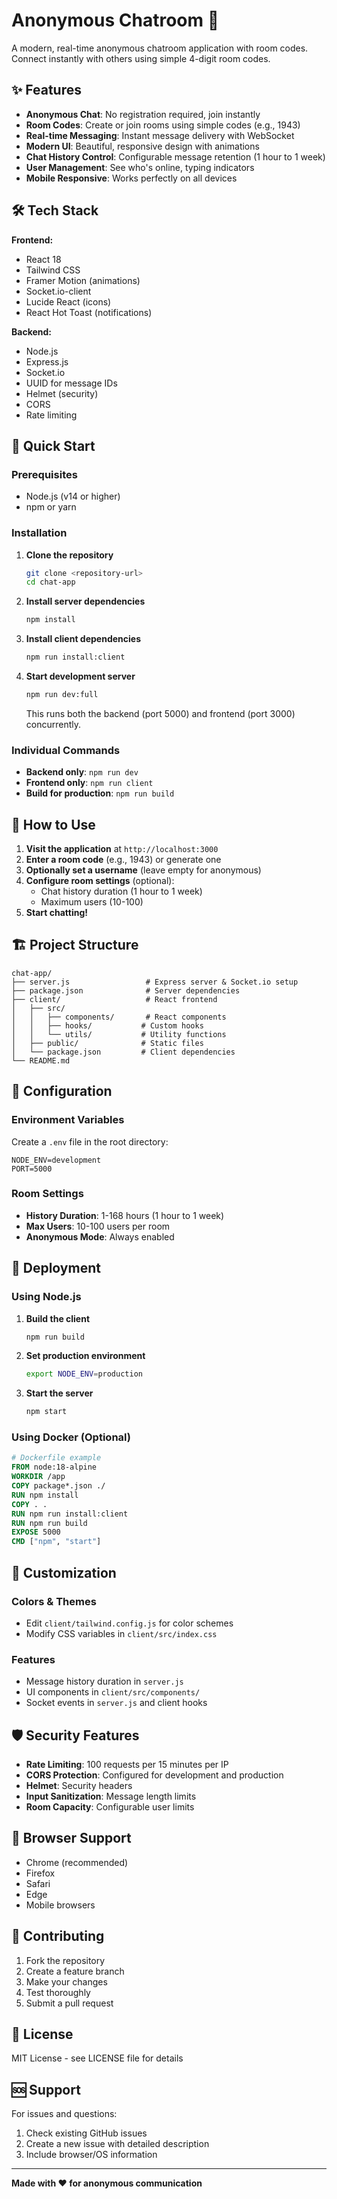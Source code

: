 # Anonymous Chatroom 🚀

A modern, real-time anonymous chatroom application with room codes. Connect instantly with others using simple 4-digit room codes.

## ✨ Features

- **Anonymous Chat**: No registration required, join instantly
- **Room Codes**: Create or join rooms using simple codes (e.g., 1943)
- **Real-time Messaging**: Instant message delivery with WebSocket
- **Modern UI**: Beautiful, responsive design with animations
- **Chat History Control**: Configurable message retention (1 hour to 1 week)
- **User Management**: See who's online, typing indicators
- **Mobile Responsive**: Works perfectly on all devices

## 🛠️ Tech Stack

**Frontend:**
- React 18
- Tailwind CSS
- Framer Motion (animations)
- Socket.io-client
- Lucide React (icons)
- React Hot Toast (notifications)

**Backend:**
- Node.js
- Express.js
- Socket.io
- UUID for message IDs
- Helmet (security)
- CORS
- Rate limiting

## 🚀 Quick Start

### Prerequisites
- Node.js (v14 or higher)
- npm or yarn

### Installation

1. **Clone the repository**
   ```bash
   git clone <repository-url>
   cd chat-app
   ```

2. **Install server dependencies**
   ```bash
   npm install
   ```

3. **Install client dependencies**
   ```bash
   npm run install:client
   ```

4. **Start development server**
   ```bash
   npm run dev:full
   ```

   This runs both the backend (port 5000) and frontend (port 3000) concurrently.

### Individual Commands

- **Backend only**: `npm run dev`
- **Frontend only**: `npm run client`
- **Build for production**: `npm run build`

## 🎯 How to Use

1. **Visit the application** at `http://localhost:3000`
2. **Enter a room code** (e.g., 1943) or generate one
3. **Optionally set a username** (leave empty for anonymous)
4. **Configure room settings** (optional):
   - Chat history duration (1 hour to 1 week)
   - Maximum users (10-100)
5. **Start chatting!**

## 🏗️ Project Structure

```
chat-app/
├── server.js                 # Express server & Socket.io setup
├── package.json              # Server dependencies
├── client/                   # React frontend
│   ├── src/
│   │   ├── components/       # React components
│   │   ├── hooks/           # Custom hooks
│   │   └── utils/           # Utility functions
│   ├── public/              # Static files
│   └── package.json         # Client dependencies
└── README.md
```

## 🔧 Configuration

### Environment Variables

Create a `.env` file in the root directory:

```env
NODE_ENV=development
PORT=5000
```

### Room Settings

- **History Duration**: 1-168 hours (1 hour to 1 week)
- **Max Users**: 10-100 users per room
- **Anonymous Mode**: Always enabled

## 🚀 Deployment

### Using Node.js

1. **Build the client**
   ```bash
   npm run build
   ```

2. **Set production environment**
   ```bash
   export NODE_ENV=production
   ```

3. **Start the server**
   ```bash
   npm start
   ```

### Using Docker (Optional)

```dockerfile
# Dockerfile example
FROM node:18-alpine
WORKDIR /app
COPY package*.json ./
RUN npm install
COPY . .
RUN npm run install:client
RUN npm run build
EXPOSE 5000
CMD ["npm", "start"]
```

## 🎨 Customization

### Colors & Themes
- Edit `client/tailwind.config.js` for color schemes
- Modify CSS variables in `client/src/index.css`

### Features
- Message history duration in `server.js`
- UI components in `client/src/components/`
- Socket events in `server.js` and client hooks

## 🛡️ Security Features

- **Rate Limiting**: 100 requests per 15 minutes per IP
- **CORS Protection**: Configured for development and production
- **Helmet**: Security headers
- **Input Sanitization**: Message length limits
- **Room Capacity**: Configurable user limits

## 📱 Browser Support

- Chrome (recommended)
- Firefox
- Safari
- Edge
- Mobile browsers

## 🤝 Contributing

1. Fork the repository
2. Create a feature branch
3. Make your changes
4. Test thoroughly
5. Submit a pull request

## 📄 License

MIT License - see LICENSE file for details

## 🆘 Support

For issues and questions:
1. Check existing GitHub issues
2. Create a new issue with detailed description
3. Include browser/OS information

---

**Made with ❤️ for anonymous communication**